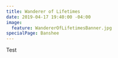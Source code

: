 ```yaml
---
title: Wanderer of Lifetimes
date: 2019-04-17 19:40:00 -04:00
image:
  feature: WandererOfLifetimesBanner.jpg
specialPage: Banshee
---
```


Test